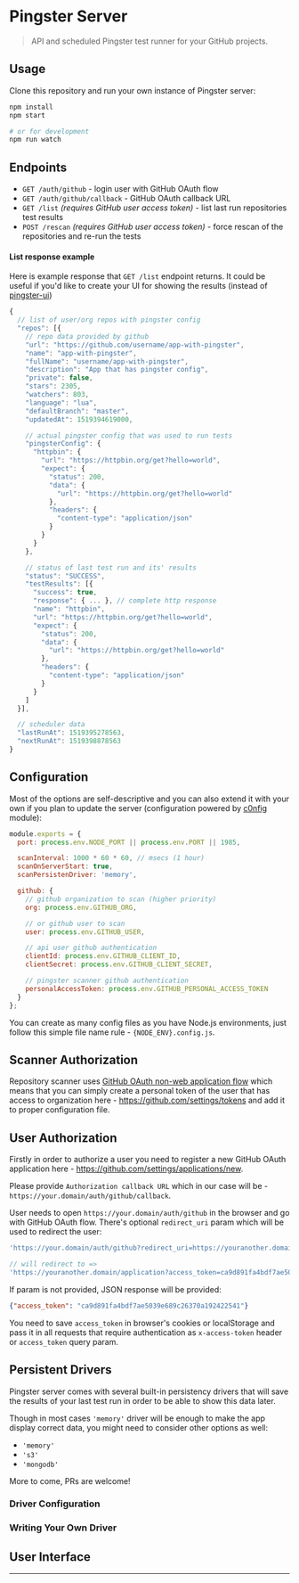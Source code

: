 # Pingster Server

> API and scheduled Pingster test runner for your GitHub projects.

## Usage

Clone this repository and run your own instance of Pingster server:

```bash
npm install
npm start

# or for development
npm run watch
```

## Endpoints

- `GET /auth/github` - login user with GitHub OAuth flow
- `GET /auth/github/callback` - GitHub OAuth callback URL
- `GET /list` _(requires GitHub user access token)_ - list last run repositories test results
- `POST /rescan` _(requires GitHub user access token)_ - force rescan of the repositories and re-run the tests 

#### List response example

Here is example response that `GET /list` endpoint returns. It could be useful if you'd like to create your UI for showing the results (instead of [pingster-ui](https://github.com/zenmate/pingster-ui))

```js
{
  // list of user/org repos with pingster config 
  "repos": [{
    // repo data provided by github
    "url": "https://github.com/username/app-with-pingster",
    "name": "app-with-pingster",
    "fullName": "username/app-with-pingster",
    "description": "App that has pingster config",
    "private": false,
    "stars": 2305,
    "watchers": 803,
    "language": "lua",
    "defaultBranch": "master",
    "updatedAt": 1519394619000,

    // actual pingster config that was used to run tests
    "pingsterConfig": {
      "httpbin": {
        "url": "https://httpbin.org/get?hello=world",
        "expect": {
          "status": 200,
          "data": {
            "url": "https://httpbin.org/get?hello=world"
          },
          "headers": {
            "content-type": "application/json"
          }
        }
      }
    },

    // status of last test run and its' results
    "status": "SUCCESS",
    "testResults": [{
      "success": true,
      "response": { ... }, // complete http response
      "name": "httpbin",
      "url": "https://httpbin.org/get?hello=world",
      "expect": {
        "status": 200,
        "data": {
          "url": "https://httpbin.org/get?hello=world"
        },
        "headers": {
          "content-type": "application/json"
        }
      }
    ]
  }],

  // scheduler data
  "lastRunAt": 1519395278563,
  "nextRunAt": 1519398878563
}
```

## Configuration

Most of the options are self-descriptive and you can also extend it with your own if you plan to update the server (configuration powered by [c0nfig](https://github.com/voronianski/c0nfig) module):

```js
module.exports = {
  port: process.env.NODE_PORT || process.env.PORT || 1985,

  scanInterval: 1000 * 60 * 60, // msecs (1 hour)
  scanOnServerStart: true,
  scanPersistenDriver: 'memory',

  github: {
    // github organization to scan (higher priority)
    org: process.env.GITHUB_ORG,

    // or github user to scan
    user: process.env.GITHUB_USER,

    // api user github authentication
    clientId: process.env.GITHUB_CLIENT_ID,
    clientSecret: process.env.GITHUB_CLIENT_SECRET,

    // pingster scanner github authentication
    personalAccessToken: process.env.GITHUB_PERSONAL_ACCESS_TOKEN
  }
};
```

You can create as many config files as you have Node.js environments, just follow this simple file name rule - `{NODE_ENV}.config.js`.

## Scanner Authorization

Repository scanner uses [GitHub OAuth non-web application flow](https://developer.github.com/apps/building-oauth-apps/authorization-options-for-oauth-apps/#non-web-application-flow) which means that you can simply create a personal token of the user that has access to organization here - https://github.com/settings/tokens and add it to proper configuration file.

## User Authorization 

Firstly in order to authorize a user you need to register a new GitHub OAuth application here - https://github.com/settings/applications/new. 

Please provide `Authorization callback URL` which in our case will be - `https://your.domain/auth/github/callback`.

User needs to open `https://your.domain/auth/github` in the browser and go with GitHub OAuth flow. There's optional `redirect_uri` param which will be used to redirect the user:

```js
'https://your.domain/auth/github?redirect_uri=https://youranother.domain/application'

// will redirect to =>
'https://youranother.domain/application?access_token=ca9d891fa4bdf7ae5039e689c26370a192422541'
```

If param is not provided, JSON response will be provided:

```json
{"access_token": "ca9d891fa4bdf7ae5039e689c26370a192422541"}
```

You need to save `access_token` in browser's cookies or localStorage and pass it in all requests that require authentication as `x-access-token` header or `access_token` query param.

## Persistent Drivers

Pingster server comes with several built-in persistency drivers that will save the results of your last test run in order to be able to show this data later. 

Though in most cases `'memory'` driver will be enough to make the app display correct data, you might need to consider other options as well:

- `'memory'`
- `'s3'`
- `'mongodb'`

More to come, PRs are welcome!

### Driver Configuration

### Writing Your Own Driver

## User Interface



---
